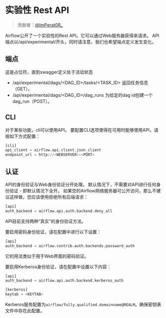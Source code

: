 # 实验性 Rest API

> 贡献者：[@ImPerat0R\_](https://github.com/tssujt)

Airflow公开了一个实验性的Rest API。它可以通过Web服务器获得来请求。 API端点以/api/experimental/开头，同时请注意，我们也希望端点定义发生变化。

## 端点

这是占位符，直到swagger定义处于活动状态

* /api/experimental/dags/<DAG_ID>/tasks/<TASK_ID> 返回任务信息（GET）。
* /api/experimental/dags/<DAG_ID>/dag_runs 为给定的dag id创建一个dag_run（POST）。

## CLI

对于某些功能，cli可以使用API​​。 要配置CLI选项使得在可用时能够使用API​​，请按如下方式配置：

```py
[cli]
api_client = airflow.api.client.json_client
endpoint_url = http://<WEBSERVER>:<PORT>
```

## 认证

API的身份验证与Web身份验证分开处理。 默认情况下，不需要对API进行任何身份验证 - 即默认情况下全开。 如果您的Airflow网络服务器可公开访问，那么不建议这样做，您应该使用拒绝所有后端请求：
```py
[api]
auth_backend = airflow.api.auth.backend.deny_all
```

API目前支持两种“真实”的身份验证方法。

要启用密码身份验证，请在配置中进行以下设置：
```py
[api]
auth_backend = airflow.contrib.auth.backends.password_auth
```

它的用法类似于用于Web界面的密码验证。

要启用Kerberos身份验证，请在配置中设置以下内容：
```py
[api]
auth_backend = airflow.api.auth.backend.kerberos_auth

[kerberos]
keytab = <KEYTAB>
```

Kerberos服务配置为`airflow/fully.qualified.domainname@REALM`。确保密钥表文件中存在此配置。
